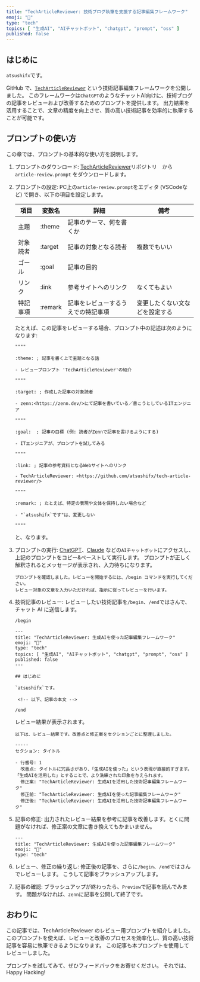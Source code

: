 ```yaml
---
title: "TechArticleReviewer: 技術ブログ執筆を支援する記事編集フレームワーク"
emoji: "📝"
type: "tech"
topics: [ "生成AI", "AIチャットボット", "chatgpt", "prompt", "oss" ]
published: false
---
```


## はじめに

`atsushifx`です。

GitHub で、[`TechArticleReviewer`](https://github.com/atsushifx/tech-article-reviewer) という技術記事編集フレームワークを公開しました。
このフレームワークは`ChatGPT`のようなチャットAI向けに、技術ブログの記事をレビューおよび改善するためのプロンプトを提供します。
出力結果を活用することで、文章の精度を向上させ、質の高い技術記事を効率的に執筆することが可能です。

## プロンプトの使い方

この章では、プロンプトの基本的な使い方を説明します。

1. プロンプトのダウンロード:
   [TechArticleReviewer](https://github.com/atsushifx/tech-article-reviewer/)リポジトリ　から`article-review.prompt` をダウンロードします。

2. プロンプトの設定:
   PC上の`article-review.prompt`をエディタ (VSCodeなど) で開き、以下の項目を設定します。

   | 項目 | 変数名 | 詳細 | 備考 |
   | --- | --- | --- | --- |
   | 主題 | :theme | 記事のテーマ、何を書くか | |
   | 対象読者 | :target | 記事の対象となる読者 | 複数でもいい |
   | ゴール | :goal | 記事の目的 |  |
   | リンク | :link | 参考サイトへのリンク | なくてもよい |
   | 特記事項 | :remark | 記事をレビューするうえでの特記事項 | 変更したくない文などを設定する |

   たとえば、この記事をレビューする場合、プロンプト中の記述は次のようになります:

   ```text:review.prompt
   """"

   :theme: ; 記事を書く上で主題となる話

   - レビュープロンプト 'TechArticleReviewer'の紹介

   """"

   :target: ; 作成した記事の対象読者

   - zenn:<https://zenn.dev/>にて記事を書いている／書こうとしているITエンジニア

   """"

   :goal:  ; 記事の目標 (例: 読者がZennで記事を書けるようにする)

   - ITエンジニアが、プロンプトを試してみる

   """"

   :link: ; 記事の参考資料となるWebサイトへのリンク

   - TechArticleReviewer: <https://github.com/atsushifx/tech-article-reviewer/>

   """"

   :remark: ; たとえば、特定の表現や文体を保持したい場合など

   - "`atsushifx`です"は、変更しない

   """"
   ```

   と、なります。

3. プロンプトの実行:
   [ChatGPT](https://chatgpt.com/)、[Claude](https://claude.ai/) などの`AIチャットボット`にアクセスし、上記のプロンプトをコピー&ペーストして実行します。
   プロンプトが正しく解釈されるとメッセージが表示され、入力待ちになります。

   ```text:
   プロンプトを確認しました。レビューを開始するには、/begin コマンドを実行してください。
   レビュー対象の文章を入力いただければ、指示に従ってレビューを行います。

   ```

4. 技術記事のレビュー:
   レビューしたい技術記事を`/begin`、`/end`ではさんで、チャット AI に送信します。

   ```text:
   /begin

   ---
   title: "TechArticleReviewer: 生成AIを使った記事編集フレームワーク"
   emoji: "📝"
   type: "tech"
   topics: [ "生成AI", "AIチャットボット", "chatgpt", "prompt", "oss" ]
   published: false
   ---

   ## はじめに

   `atsushifx`です。

    <!-- 以下、記事の本文 -->

   /end
   ```

   レビュー結果が表示されます。

   ```chatgpt:
   以下は、レビュー結果です。改善点と修正案をセクションごとに整理しました。

   -----
   セクション: タイトル

   - 行番号: 1
     改善点: タイトルに冗長さがあり、「生成AIを使った」という表現が直接的すぎます。「生成AIを活用した」とすることで、より洗練された印象を与えられます。
     修正案: "TechArticleReviewer: 生成AIを活用した技術記事編集フレームワーク"
     修正前: "TechArticleReviewer: 生成AIを使った記事編集フレームワーク"
     修正後: "TechArticleReviewer: 生成AIを活用した技術記事編集フレームワーク"

    ```

5. 記事の修正:
   出力されたレビュー結果を参考に記事を改善します。とくに問題がなければ、修正案の文章に書き換えてもかまいません。

   ```chatgpt
   ---
   title: "TechArticleReviewer: 生成AIを使った記事編集フレームワーク"
   emoji: "📝"
   type: "tech"

   ```

6. レビュー、修正の繰り返し:
   修正後の記事を、さらに`/begin`、`/end`ではさんでレビューします。
   こうして記事をブラッシュアップします。

7. 記事の確認:
   ブラッシュアップが終わったら、`Preview`で記事を読んでみます。
   問題がなければ、`zenn`に記事を公開して終了です。

## おわりに

この記事では、TechArticleReviewer のレビュー用プロンプトを紹介しました。
このプロンプトを使えば、レビューと改善のプロセスを効率化し、質の高い技術記事を容易に執筆できるようになります。
この記事も本プロンプトを使用してレビューしました。

プロンプトを試してみて、ぜひフィードバックをお寄せください。
それでは、Happy Hacking!
